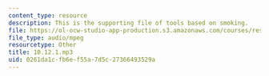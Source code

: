 ```yaml
---
content_type: resource
description: This is the supporting file of tools based on smoking.
file: https://ol-ocw-studio-app-production.s3.amazonaws.com/courses/res-21g-003-learning-chinese-a-foundation-course-in-mandarin-spring-2011/0261da1cfb6ef55a7d5c27366493529a_10.12.1.mp3
file_type: audio/mpeg
resourcetype: Other
title: 10.12.1.mp3
uid: 0261da1c-fb6e-f55a-7d5c-27366493529a
---
```

